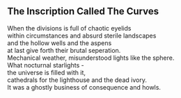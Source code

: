 The Inscription Called The Curves
---------------------------------
When the divisions is full of chaotic eyelids  
within circumstances and absurd sterile landscapes  
and the hollow wells and the aspens  
at last give forth their brutal seperation.  
Mechanical weather, misunderstood lights like the sphere.  
What nocturnal starlights -  
the universe is filled with it,  
cathedrals for the lighthouse and the dead ivory.  
It was a ghostly business of consequence and howls.  
